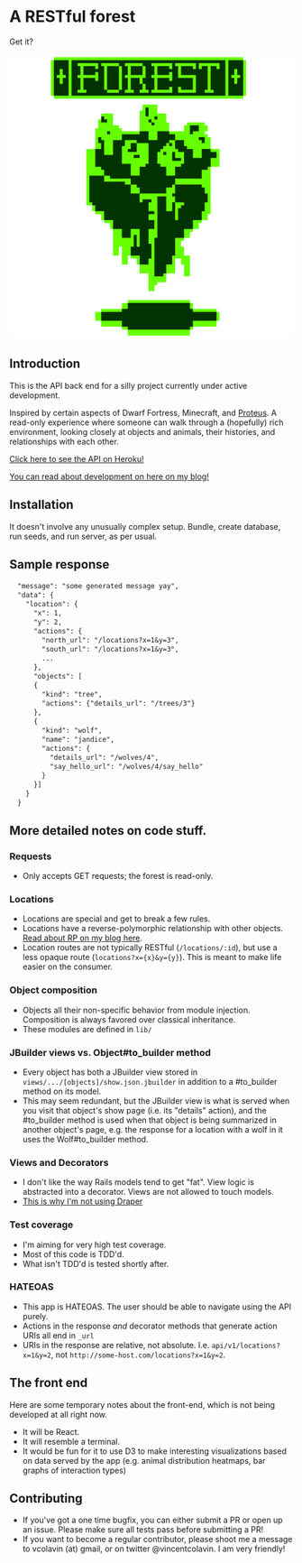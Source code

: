 # A RESTful forest
Get it?

![logo](https://raw.githubusercontent.com/descartez/forest-client/master/docs/img/forest-logo.png)

## Introduction

This is the API back end for a silly project currently under active development.

Inspired by certain aspects of Dwarf Fortress, Minecraft, and [Proteus](http://twistedtreegames.com/proteus/). A read-only experience where someone can walk through a (hopefully) rich environment, looking closely at objects and animals, their histories, and relationships with each other.

[Click here to see the API on Heroku!](http://restful-forest.herokuapp.com/api/v1/location?x=1&y=1)

[You can read about development on here on my blog!](https://vcolavin.wordpress.com/tag/dev-blog/)

## Installation

It doesn't involve any unusually complex setup. Bundle, create database, run seeds, and run server, as per usual.

## Sample response
```
  "message": "some generated message yay",
  "data": {
    "location": {
      "x": 1,
      "y": 2,
      "actions": {
        "north_url": "/locations?x=1&y=3",
        "south_url": "/locations?x=1&y=3",
        ...
      },
      "objects": [
      {
        "kind": "tree",
        "actions": {"details_url": "/trees/3"}
      },
      {
        "kind": "wolf",
        "name": "jandice",
        "actions": {
          "details_url": "/wolves/4",
          "say_hello_url": "/wolves/4/say_hello"
        }
      }]
    }
  }
```

## More detailed notes on code stuff.
### Requests
- Only accepts GET requests; the forest is read-only.

### Locations
- Locations are special and get to break a few rules.
- Locations have a reverse-polymorphic relationship with other objects. [Read about RP on my blog here](https://vcolavin.wordpress.com/2016/06/01/reverse-polymorphism-aka-polymorphic-join/).
- Location routes are not typically RESTful (`/locations/:id`), but use a less opaque route (`locations?x={x}&y={y}`). This is meant to make life easier on the consumer.

### Object composition
- Objects all their non-specific behavior from module injection. Composition is always favored over classical inheritance.
- These modules are defined in `lib/`

### JBuilder views vs. Object#to_builder method
- Every object has both a JBuilder view stored in `views/.../[objects]/show.json.jbuilder` in addition to a #to_builder method on its model.
- This may seem redundant, but the JBuilder view is what is served when you visit that object's show page (i.e. its "details" action), and the #to_builder method is used when that object is being summarized in another object's page, e.g. the response for a location with a wolf in it uses the Wolf#to_builder method.

### Views and Decorators
- I don't like the way Rails models tend to get "fat". View logic is abstracted into a decorator. Views are not allowed to touch models.
- [This is why I'm not using Draper](http://thepugautomatic.com/2014/03/draper/)

### Test coverage
- I'm aiming for very high test coverage.
- Most of this code is TDD'd.
- What isn't TDD'd is tested shortly after.

### HATEOAS
- This app is HATEOAS. The user should be able to navigate using the API purely.
- Actions in the response *and* decorator methods that generate action URIs all end in `_url`
- URIs in the response are relative, not absolute. I.e. `api/v1/locations?x=1&y=2`, not `http://some-host.com/locations?x=1&y=2`.

## The front end
Here are some temporary notes about the front-end, which is not being developed at all right now.
  - It will be React.
  - It will resemble a terminal.
  - It would be fun for it to use D3 to make interesting visualizations based on data served by the app (e.g. animal distribution heatmaps, bar graphs of interaction types)

## Contributing
- If you've got a one time bugfix, you can either submit a PR or open up an issue. Please make sure all tests pass before submitting a PR!
- If you want to become a regular contributor, please shoot me a message to vcolavin (at) gmail, or on twitter @vincentcolavin. I am very friendly!
